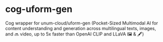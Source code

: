 # cog-uform-gen
Cog wrapper for unum-cloud/uform-gen (Pocket-Sized Multimodal AI for content understanding and generation across multilingual texts, images, and 🔜 video, up to 5x faster than OpenAI CLIP and LLaVA 🖼️ &amp; 🖋️)
